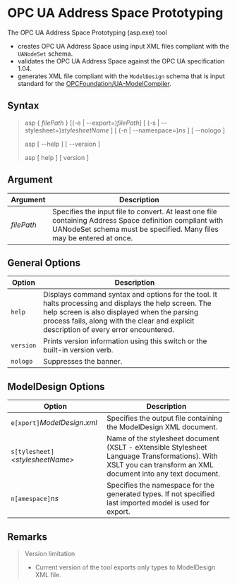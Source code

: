 ﻿# OPC UA Address Space Prototyping

The OPC UA Address Space Prototyping (asp.exe) tool

- creates OPC UA Address Space using input XML files compliant with the `UANodeSet` schema.
- validates the  OPC UA Address Space against the OPC UA specification 1.04.
- generates XML file compliant with the `ModelDesign` schema that is input standard for the [OPCFoundation/UA-ModelCompiler](https://github.com/OPCFoundation/UA-ModelCompiler).

## Syntax

> asp \{ *filePath* \} [(-e | --export=)*filePath*] [ (-s | --stylesheet=)*stylesheetName* ] [ (-n | --namespace=)*ns* ] [ --nologo ]
>
> asp [ --help ] [ --version ]
> 
> asp [ help ] [ version ]

## Argument

|Argument|Description|
|--------|-----------|
|*filePath*| Specifies the input file to convert. At least one file containing Address Space definition compliant with UANodeSet schema must be specified. Many files may be entered at once.

## General Options

|Option|Description|
|--------|-----------|
|`help`|Displays command syntax and options for the tool. It halts processing and displays the help screen. The help screen is also displayed when the parsing process fails, along with the clear and explicit description of every error encountered.|
|`version`|Prints version information using this switch or the built-in version verb.|
|`nologo`|Suppresses the banner.|

## ModelDesign Options

|Option|Description|
|--------|-----------|
|`e[xport]`*ModelDesign.xml*| Specifies the output file containing the ModelDesign XML document.|
|`s[tylesheet]`*\<stylesheetName\>* |Name of the stylesheet document (XSLT - eXtensible Stylesheet Language Transformations). With XSLT you can transform an XML document into any text document.|
|`n[amespace]`*ns*| Specifies the namespace for the generated types. If not specified last imported model is used for export. 

## Remarks

> Version limitation
> 
> - Current version of the tool exports only types to ModelDesign XML file.

